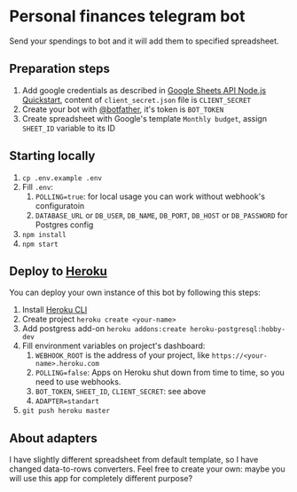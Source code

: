 # Personal finances telegram bot

Send your spendings to bot and it will add them to specified spreadsheet.

## Preparation steps

1. Add google credentials as described in [Google Sheets API Node.js Quickstart](https://developers.google.com/sheets/api/quickstart/nodejs#step_1_turn_on_the_api_name), content of ``client_secret.json`` file is ``CLIENT_SECRET``
1. Create your bot with [@botfather](https://telegram.me/botfather), it's token is ``BOT_TOKEN``
1. Create spreadsheet with Google's template ``Monthly budget``, assign ``SHEET_ID`` variable to its ID

## Starting locally

1. ``cp .env.example .env``
1. Fill ``.env``:
    1. ``POLLING=true``: for local usage you can work without webhook's configuratoin
    1. ``DATABASE_URL`` or ``DB_USER``, ``DB_NAME``, ``DB_PORT``, ``DB_HOST`` or ``DB_PASSWORD`` for Postgres config
1. ``npm install``
1. ``npm start``

## Deploy to [Heroku](https://heroku.com)

You can deploy your own instance of this bot by following this steps:

1. Install [Heroku CLI](https://devcenter.heroku.com/articles/getting-started-with-nodejs#set-up)
1. Create project ``heroku create <your-name>``
1. Add postgress add-on ``heroku addons:create heroku-postgresql:hobby-dev``
1. Fill environment variables on project's dashboard:
    1. ``WEBHOOK_ROOT`` is the address of your project, like ``https://<your-name>.heroku.com``
    1. ``POLLING=false``: Apps on Heroku shut down from time to time, so you need to use webhooks.
    1. ``BOT_TOKEN``, ``SHEET_ID``, ``CLIENT_SECRET``: see above
    1. ``ADAPTER=standart``
1. ``git push heroku master``

## About adapters

I have slightly different spreadsheet from default template, so I have changed data-to-rows converters.
Feel free to create your own: maybe you will use this app for completely different purpose?
